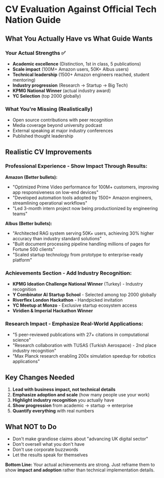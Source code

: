 # CV Evaluation Against Official Tech Nation Guide

## What You Actually Have vs What Guide Wants

### Your Actual Strengths ✅
- **Academic excellence** (Distinction, 1st in class, 5 publications)
- **Scale impact** (100M+ Amazon users, 50K+ Albus users)
- **Technical leadership** (1500+ Amazon engineers reached, student mentoring)
- **Industry progression** (Research → Startup → Big Tech)
- **KPMG National Winner** (actual industry award)
- **YC Selection** (top 2000 globally)

### What You're Missing (Realistically)
- Open source contributions with peer recognition
- Media coverage beyond university podcast
- External speaking at major industry conferences
- Published thought leadership

## **Realistic CV Improvements**

### **Professional Experience** - Show Impact Through Results:

**Amazon (Better bullets):**
- "Optimized Prime Video performance for 100M+ customers, improving app responsiveness on low-end devices"
- "Developed automation tools adopted by 1500+ Amazon engineers, streamlining operational workflows"
- "Led 3-month intern project now being productionized by engineering teams"

**Albus (Better bullets):**
- "Architected RAG system serving 50K+ users, achieving 30% higher accuracy than industry standard solutions"
- "Built document processing pipeline handling millions of pages for Fortune 500 clients"
- "Scaled startup technology from prototype to enterprise-ready platform"

### **Achievements Section - Add Industry Recognition:**
- **KPMG Ideation Challenge National Winner** (Turkey) - Industry recognition
- **Y Combinator AI Startup School** - Selected among top 2000 globally
- **Riverflex London Hackathon** - Handpicked invitation
- **YC Meetup at Monzo** - Exclusive startup ecosystem access
- **Viridien & Imperial Hackathon Winner**

### **Research Impact - Emphasize Real-World Applications:**
- "5 peer-reviewed publications with 27+ citations in computational science"
- "Research collaboration with TUSAS (Turkish Aerospace) - 2nd place industry recognition"
- "Max Planck research enabling 200x simulation speedup for robotics applications"

## **Key Changes Needed**

1. **Lead with business impact, not technical details**
2. **Emphasize adoption and scale** (how many people use your work)
3. **Highlight industry recognition** you actually have
4. **Show progression** from academic → startup → enterprise
5. **Quantify everything** with real numbers

## **What NOT to Do**
- Don't make grandiose claims about "advancing UK digital sector"
- Don't oversell what you don't have
- Don't use corporate buzzwords
- Let the results speak for themselves

**Bottom Line:** Your actual achievements are strong. Just reframe them to show **impact and adoption** rather than technical implementation details.